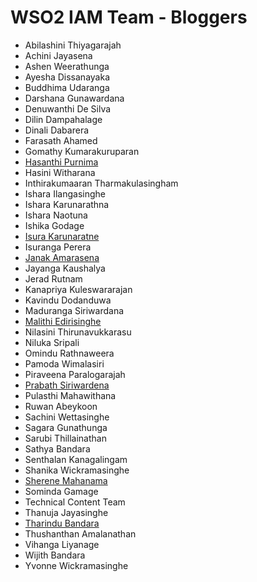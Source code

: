# WSO2 IAM Team - Bloggers

* Abilashini Thiyagarajah
* Achini Jayasena
* Ashen Weerathunga
* Ayesha Dissanayaka
* Buddhima Udaranga
* Darshana Gunawardana 
* Denuwanthi De Silva
* Dilin Dampahalage
* Dinali Dabarera
* Farasath Ahamed
* Gomathy Kumarakuruparan
* [Hasanthi Purnima](https://medium.com/@hasanthipurnimadissanayake)
* Hasini Witharana
* Inthirakumaaran Tharmakulasingham
* Ishara Ilangasinghe
* Ishara Karunarathna
* Ishara Naotuna
* Ishika Godage
* [Isura Karunaratne](https://medium.com/@isurakarunaratne)
* Isuranga Perera
* [Janak Amarasena](https://medium.com/@janakda)
* Jayanga Kaushalya
* Jerad Rutnam
* Kanapriya Kuleswararajan
* Kavindu Dodanduwa
* Maduranga Siriwardana
* [Malithi Edirisinghe](http://malithiedirisinghe.blogspot.com)
* Nilasini Thirunavukkarasu
* Niluka Sripali
* Omindu Rathnaweera
* Pamoda Wimalasiri
* Piraveena Paralogarajah
* [Prabath Siriwardena](http://blog.facilelogin.com)
* Pulasthi Mahawithana
* Ruwan Abeykoon
* Sachini Wettasinghe
* Sagara Gunathunga
* Sarubi Thillainathan
* Sathya Bandara 
* Senthalan Kanagalingam
* Shanika Wickramasinghe
* [Sherene Mahanama](https://medium.com/@Sher_M/)
* Sominda Gamage
* Technical Content Team
* Thanuja Jayasinghe
* [Tharindu Bandara](https://medium.com/identity-unlocked)
* Thushanthan Amalanathan
* Vihanga Liyanage
* Wijith Bandara
* Yvonne Wickramasinghe
